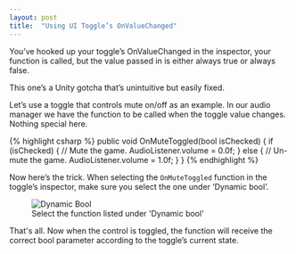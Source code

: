```yaml
---
layout: post
title:  "Using UI Toggle’s OnValueChanged"
---
```

You’ve hooked up your toggle’s OnValueChanged in the inspector, your function is called, but the value passed in is either always true or always false.

This one’s a Unity gotcha that’s unintuitive but easily fixed.

Let’s use a toggle that controls mute on/off as an example. In our audio manager we have the function to be called when the toggle value changes. Nothing special here.

{% highlight csharp %}
public void OnMuteToggled(bool isChecked) {
    if (isChecked) {
        // Mute the game.
        AudioListener.volume = 0.0f;
    } else {
        // Un-mute the game.
        AudioListener.volume = 1.0f;
    }
}
{% endhighlight %}

Now here’s the trick. When selecting the `OnMuteToggled` function in the toggle’s inspector, make sure you select the one under ‘Dynamic bool’.

<figure>
  <img src="{{site.url}}/assets/images/dynamic_bool.png" alt="Dynamic Bool"/>
  <figcaption>Select the function listed under 'Dynamic bool'</figcaption>
</figure>

That's all. Now when the control is toggled, the function will receive the correct bool parameter according to the toggle’s current state.
